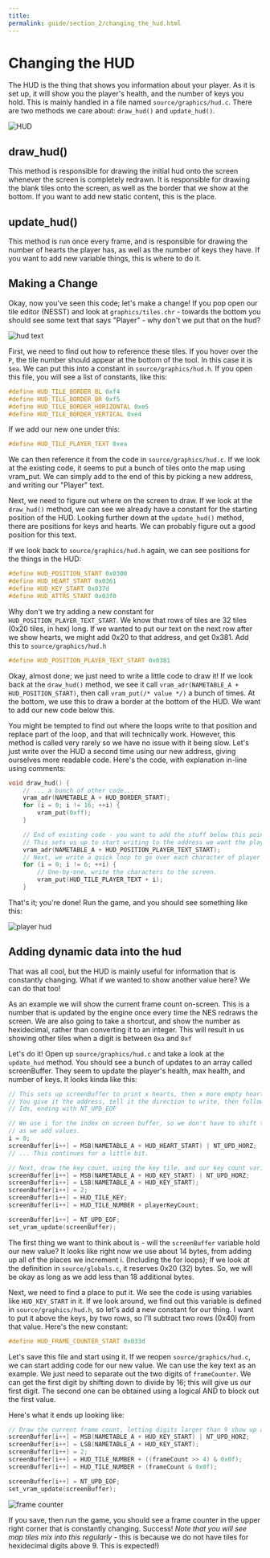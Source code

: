 ```yaml
---
title: 
permalink: guide/section_2/changing_the_hud.html
---
```

# Changing the HUD

The HUD is the thing that shows you information about your player. As it is set up, it will
show you the player's health, and the number of keys you hold. This is mainly handled in a 
file named `source/graphics/hud.c`. There are two methods we care about: `draw_hud()` and
`update_hud()`.

![HUD](../images/hud_before.png) 

## draw_hud()

This method is responsible for drawing the initial hud onto the screen whenever the screen
is completely redrawn. It is responsible for drawing the blank tiles onto the screen, as
well as the border that we show at the bottom. If you want to add new static content, this
is the place.

## update_hud()

This method is run once every frame, and is responsible for drawing the number of hearts
the player has, as well as the number of keys they have. If you want to add new variable
things, this is where to do it. 

## Making a Change

Okay, now you've seen this code; let's make a change! If you pop open our tile editor
(NESST) and look at `graphics/tiles.chr` - towards the bottom you should see some text
that says "Player" - why don't we put that on the hud?

![hud text](../images/nesst_player_text.png)

First, we need to find out how to reference these tiles. If you hover over the `P`, the
tile number should appear at the bottom of the tool. In this case it is `$ea`. We can
put this into a constant in `source/graphics/hud.h`. If you open this file, you will 
see a list of constants, like this:

```c
#define HUD_TILE_BORDER_BL 0xf4
#define HUD_TILE_BORDER_BR 0xf5
#define HUD_TILE_BORDER_HORIZONTAL 0xe5
#define HUD_TILE_BORDER_VERTICAL 0xe4
```

If we add our new one under this:
```c 
#define HUD_TILE_PLAYER_TEXT 0xea
```

We can then reference it from the code in `source/graphics/hud.c`. If we look at the
existing code, it seems to put a bunch of tiles onto the map using vram_put. We can
simply add to the end of this by picking a new address, and writing our "Player" text.

Next, we need to figure out where on the screen to draw. If we look at the `draw_hud()`
method, we can see we already have a constant for the starting position of the HUD. Looking
further down at the `update_hud()` method, there are positions for keys and hearts. We can 
probably figure out a good position for this text.

If we look back to `source/graphics/hud.h` again, we can see positions for the things in the HUD:
```c
#define HUD_POSITION_START 0x0300
#define HUD_HEART_START 0x0361
#define HUD_KEY_START 0x037d
#define HUD_ATTRS_START 0x03f0
```

Why don't we try adding a new constant for `HUD_POSITION_PLAYER_TEXT_START`. We know that rows
of tiles are 32 tiles (0x20 tiles, in hex) long. If we wanted to put our text on the next row
after we show hearts, we might add 0x20 to that address, and get 0x381. Add this to 
`source/graphics/hud.h`
```c
#define HUD_POSITION_PLAYER_TEXT_START 0x0381
```

Okay, almost done; we just need to write a little code to draw it! If we look back at the 
`draw_hud()` method, we see it call `vram_adr(NAMETABLE_A + HUD_POSITION_START)`, then call
`vram_put(/* value */)` a bunch of times. At the bottom, we use this to draw a border at the bottom
of the HUD. We want to add our new code below this.

You might be tempted to find out where the loops write to that position and replace part of the loop, 
and that will technically work. However, this method is called very rarely so we have no issue with
it being slow. Let's just write over the HUD a second time using our new address, giving ourselves
more readable code. Here's the code, with explanation in-line using comments: 

```c
void draw_hud() {
    // ... a bunch of other code...
    vram_adr(NAMETABLE_A + HUD_BORDER_START);
    for (i = 0; i != 16; ++i) {
        vram_put(0xff);
    }

    // End of existing code - you want to add the stuff below this point!
    // This sets us up to start writing to the address we want the player text at.
    vram_adr(NAMETABLE_A + HUD_POSITION_PLAYER_TEXT_START);
    // Next, we write a quick loop to go over each character of player and write it.
    for (i = 0; i != 6; ++i) {
        // One-by-one, write the characters to the screen.
        vram_put(HUD_TILE_PLAYER_TEXT + i);
    }
```

That's it; you're done! Run the game, and you should see something like this: 

![player hud](../images/player_hud.png)

## Adding dynamic data into the hud

That was all cool, but the HUD is mainly useful for information that is constantly changing. What if
we wanted to show another value here? We can do that too!

As an example we will show the current frame count on-screen. This is a number that is updated by the engine
once every time the NES redraws the screen. We are also going to take a shortcut, and show the number as 
hexidecimal, rather than converting it to an integer. This will result in us showing other tiles when a 
digit is between `0xa` and `0xf`

Let's do it! Open up `source/graphics/hud.c` and take a look at the `update_hud` method. You should see
a bunch of updates to an array called screenBuffer. They seem to update the player's health, max health, 
and number of keys. It looks kinda like this: 

```c
// This sets up screenBuffer to print x hearts, then x more empty hearts. 
// You give it the address, tell it the direction to write, then follow up with
// Ids, ending with NT_UPD_EOF

// We use i for the index on screen buffer, so we don't have to shift things around
// as we add values. 
i = 0;
screenBuffer[i++] = MSB(NAMETABLE_A + HUD_HEART_START) | NT_UPD_HORZ;
// ... This continues for a little bit.

// Next, draw the key count, using the key tile, and our key count variable
screenBuffer[i++] = MSB(NAMETABLE_A + HUD_KEY_START) | NT_UPD_HORZ;
screenBuffer[i++] = LSB(NAMETABLE_A + HUD_KEY_START);
screenBuffer[i++] = 2;
screenBuffer[i++] = HUD_TILE_KEY;
screenBuffer[i++] = HUD_TILE_NUMBER + playerKeyCount;

screenBuffer[i++] = NT_UPD_EOF;
set_vram_update(screenBuffer);
```

The first thing we want to think about is - will the `screenBuffer` variable hold our new value? It
looks like right now we use about 14 bytes, from adding up all of the places we increment i. (Including
the for loops); If we look at the definition in `source/globals.c`, it reserves 0x20 (32) bytes. So, we
will be okay as long as we add less than 18 additional bytes.

Next, we need to find a place to put it. We see the code is using variables like `HUD_KEY_START` in
it. If we look around, we find out this variable is defined in `source/graphics/hud.h`, so let's add a
new constant for our thing. I want to put it above the keys, by two rows, so I'll subtract two rows (0x40)
from that value. Here's the new constant: 

```c
#define HUD_FRAME_COUNTER_START 0x033d
```

Let's save this file and start using it. If we reopen `source/graphics/hud.c`, we can start adding code
for our new value. We can use the key text as an example. We just need to separate out the two digits
of `frameCounter`. We can get the first digit by shifting down to divide by 16; this will give us our
first digit. The second one can be obtained using a logical AND to block out the first value.

Here's what it ends up looking like:

```c
// Draw the current frame count, letting digits larger than 9 show up as tiles
screenBuffer[i++] = MSB(NAMETABLE_A + HUD_KEY_START) | NT_UPD_HORZ;
screenBuffer[i++] = LSB(NAMETABLE_A + HUD_KEY_START);
screenBuffer[i++] = 2;
screenBuffer[i++] = HUD_TILE_NUMBER + ((frameCount >> 4) & 0x0f);
screenBuffer[i++] = HUD_TILE_NUMBER + (frameCount & 0x0f);

screenBuffer[i++] = NT_UPD_EOF;
set_vram_update(screenBuffer);
``` 

![frame counter](../images/hud_frame_count.png)

If you save, then run the game, you should see a frame counter in the upper right corner that is constantly changing. 
Success! _Note that you will see map tiles mix into this regularly_ - this is because we do not have tiles for 
hexidecimal digits above 9. This is expected!)